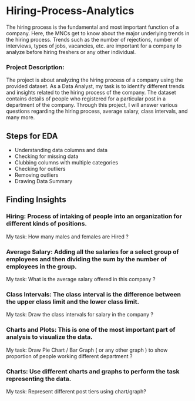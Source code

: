 # Hiring-Process-Analytics
The hiring process is the fundamental and most important function of a company. Here, the MNCs get to know about the major underlying trends in the hiring process. Trends such as the number of rejections, number of interviews, types of jobs, vacancies, etc. are important for a company to analyze before hiring freshers or any other individual.

### Project Description: 
The project is about analyzing the hiring process of a company using the provided dataset. As a Data Analyst, my task is to identify different trends and insights related to the hiring process of the company. The dataset contains details of people who registered for a particular post in a department of the company. Through this project, I will answer various questions regarding the hiring process, average salary, class intervals, and many more. 

## Steps for EDA

* Understanding data columns and data
* Checking for missing data
* Clubbing columns with multiple categories
* Checking for outliers
* Removing outliers
* Drawing Data Summary
 
## Finding Insights

### Hiring: Process of intaking of people into an organization for different kinds of positions.
My task: How many males and females are Hired ?
### Average Salary: Adding all the salaries for a select group of employees and then dividing the sum by the number of employees in the group.
My task: What is the average salary offered in this company ?
### Class Intervals: The class interval is the difference between the upper class limit and the lower class limit.
My task: Draw the class intervals for salary in the company ?
### Charts and Plots: This is one of the most important part of analysis to visualize the data.
My task: Draw Pie Chart / Bar Graph ( or any other graph ) to show proportion of people working different department ?
### Charts: Use different charts and graphs to perform the task representing the data.
My task: Represent different post tiers using chart/graph?
